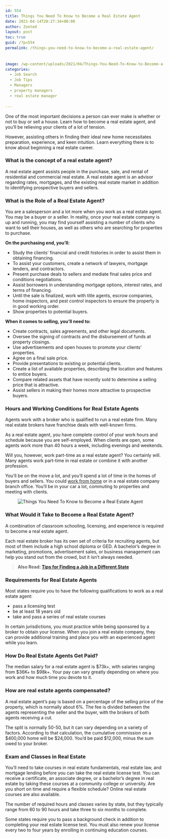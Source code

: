 ```yaml
---
id: 554
title: Things You Need To Know to Become a Real Estate Agent
date: 2021-04-14T20:27:34+00:00
author: Zooted
layout: post
toc: true
guid: /?p=554
permalink: /things-you-need-to-know-to-become-a-real-estate-agent/


image: /wp-content/uploads/2021/04/Things-You-Need-To-Know-to-Become-a-Real-Estate-Agent.jpg
categories:
  - Job Search
  - Job Tips
  - Managers
  - property managers
  - real estate manager
 
---
```

One of the most important decisions a person can ever make is whether or not to buy or sell a house. Learn how to become a real estate agent, and you&#8217;ll be relieving your clients of a lot of tension.

However, assisting others in finding their ideal new home necessitates preparation, experience, and keen intuition. Learn everything there is to know about beginning a real estate career.

### **What is the concept of a real estate agent?**

A real estate agent assists people in the purchase, sale, and rental of residential and commercial real estate. A real estate agent is an advisor regarding rates, mortgages, and the existing real estate market in addition to identifying prospective buyers and sellers.

### **What is the Role of a Real Estate Agent?**

You are a salesperson  and a lot more when you work as a real estate agent. You may be a buyer or a seller. In reality, once your real estate company is up and running, you may find yourself assisting a number of clients who want to sell their houses, as well as others who are searching for properties to purchase.

**On the purchasing end, you&#8217;ll:**

  * Study the clients&#8217; financial and credit histories in order to assist them in obtaining financing.
  * To assist your customers, create a network of lawyers, mortgage lenders, and contractors.
  * Present purchase deals to sellers and mediate final sales price and conditions negotiations.
  * Assist borrowers in understanding mortgage options, interest rates, and terms of financing.
  * Until the sale is finalized, work with title agents, escrow companies, home inspectors, and pest control inspectors to ensure the property is in good working order.
  * Show properties to potential buyers.

**When it comes to selling, you&#8217;ll need to:**

  * Create contracts, sales agreements, and other legal documents.
  * Oversee the signing of contracts and the disbursement of funds at property closings.
  * Use advertisements and open houses to promote your clients&#8217; properties.
  * Agree on a final sale price.
  * Provide presentations to existing or potential clients.
  * Create a list of available properties, describing the location and features to entice buyers.
  * Compare related assets that have recently sold to determine a selling price that is attractive.
  * Assist sellers in making their homes more attractive to prospective buyers.

 

### **Hours and Working Conditions for Real Estate Agents**

Agents work with a broker who is qualified to run a real estate firm. Many real estate brokers have franchise deals with well-known firms.

As a real estate agent, you have complete control of your work hours and schedule because you are self-employed. When clients are open, some agents work more than 40 hours a week, including evenings and weekends.

Will you, however, work part-time as a real estate agent? You certainly will. Many agents work part-time in real estate or combine it with another profession.

You&#8217;ll be on the move a lot, and you&#8217;ll spend a lot of time in the homes of buyers and sellers. You could [work from home](/category/work-from-home/) or in a real estate company branch office. You&#8217;ll be in your car a lot, commuting to properties and meeting with clients.


<figure class="wp-block-image size-large">

<img loading="lazy" width="1024" height="684" src="/wp-content/uploads/2021/04/rea-estate-agent-1024x684.jpg" alt="Things You Need To Know to Become a Real Estate Agent" class="wp-image-555" srcset="/wp-content/uploads/2021/04/rea-estate-agent-1024x684.jpg 1024w, /wp-content/uploads/2021/04/rea-estate-agent-300x200.jpg 300w, /wp-content/uploads/2021/04/rea-estate-agent-768x513.jpg 768w, /wp-content/uploads/2021/04/rea-estate-agent-1536x1025.jpg 1536w, /wp-content/uploads/2021/04/rea-estate-agent.jpg 2000w" sizes="(max-width: 1024px) 100vw, 1024px" /> </figure> 

### **What Would it Take to Become a Real Estate Agent?**

A combination of classroom schooling, licensing, and experience is required to become a real estate agent.

Each real estate broker has its own set of criteria for recruiting agents, but most of them include a high school diploma or GED. A bachelor&#8217;s degree in marketing, promotions, advertisement sales, or business management can help you stand out from the crowd, but it isn&#8217;t always needed.

<blockquote class="wp-block-quote">
  <p>
    <strong>Also Read: <a href="/tips-for-finding-a-job-in-a-different-state/">Tips for Finding a Job in a Different State</a></strong><a href="/tips-for-finding-a-job-in-a-different-state/"> </a>
  </p>
</blockquote>

### **Requirements for Real Estate Agents**

Most states require you to have the following qualifications to work as a real estate agent:

  * pass a licensing test
  * be at least 18 years old
  * take and pass a series of real estate courses

In certain jurisdictions, you must practice while being sponsored by a broker to obtain your license. When you join a real estate company, they can provide additional training and place you with an experienced agent while you learn.

### **How Do Real Estate Agents Get Paid?**

The median salary for a real estate agent is $73k+, with salaries ranging from $36K+ to $98k+. Your pay can vary greatly depending on where you work and how much time you devote to it.

### **How are real estate agents compensated?**

A real estate agent&#8217;s pay is based on a percentage of the selling price of the property, which is normally about 6%. The fee is divided between the agents representing the seller and the buyer, with the brokers of both agents receiving a cut.

The split is normally 50-50, but it can vary depending on a variety of factors. According to that calculation, the cumulative commission on a $400,000 home will be $24,000. You&#8217;d be paid $12,000, minus the sum owed to your broker.

### **Exam and Classes in Real Estate**

You&#8217;ll need to take courses in real estate fundamentals, real estate law, and mortgage lending before you can take the real estate license test. You can receive a certificate, an associate degree, or a bachelor&#8217;s degree in real estate by taking these courses at a community college or university. Are you short on time and require a flexible schedule? Online real estate courses are also available.

The number of required hours and classes varies by state, but they typically range from 60 to 90 hours and take three to six months to complete.

Some states require you to pass a background check in addition to completing your real estate license test. You must also renew your license every two to four years by enrolling in continuing education courses.
